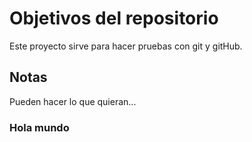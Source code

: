 # Objetivos del repositorio

Este proyecto sirve para hacer pruebas con git y gitHub.


## Notas
Pueden hacer lo que quieran...

### Hola mundo
